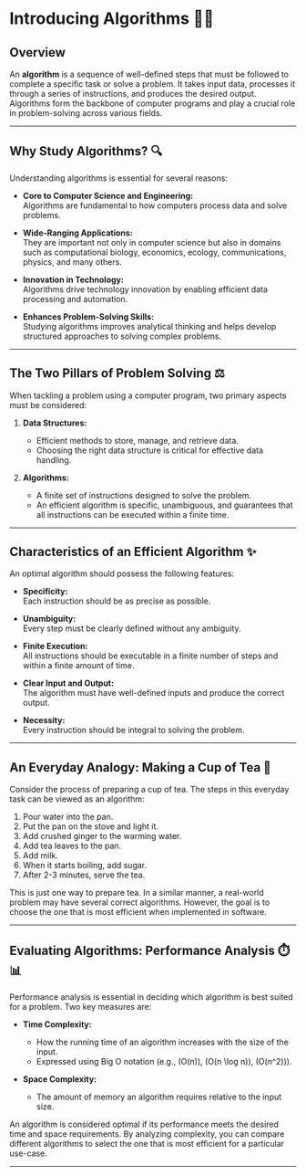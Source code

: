 # **Introducing Algorithms** 📐💡

## Overview

An **algorithm** is a sequence of well-defined steps that must be followed to complete a specific task or solve a problem. It takes input data, processes it through a series of instructions, and produces the desired output. Algorithms form the backbone of computer programs and play a crucial role in problem-solving across various fields.

---

## Why Study Algorithms? 🔍

Understanding algorithms is essential for several reasons:

- **Core to Computer Science and Engineering:**  
  Algorithms are fundamental to how computers process data and solve problems.

- **Wide-Ranging Applications:**  
  They are important not only in computer science but also in domains such as computational biology, economics, ecology, communications, physics, and many others.

- **Innovation in Technology:**  
  Algorithms drive technology innovation by enabling efficient data processing and automation.

- **Enhances Problem-Solving Skills:**  
  Studying algorithms improves analytical thinking and helps develop structured approaches to solving complex problems.

---

## The Two Pillars of Problem Solving ⚖️

When tackling a problem using a computer program, two primary aspects must be considered:

1. **Data Structures:**  
   - Efficient methods to store, manage, and retrieve data.
   - Choosing the right data structure is critical for effective data handling.

2. **Algorithms:**  
   - A finite set of instructions designed to solve the problem.
   - An efficient algorithm is specific, unambiguous, and guarantees that all instructions can be executed within a finite time.

---

## Characteristics of an Efficient Algorithm ✨

An optimal algorithm should possess the following features:

- **Specificity:**  
  Each instruction should be as precise as possible.

- **Unambiguity:**  
  Every step must be clearly defined without any ambiguity.

- **Finite Execution:**  
  All instructions should be executable in a finite number of steps and within a finite amount of time.

- **Clear Input and Output:**  
  The algorithm must have well-defined inputs and produce the correct output.

- **Necessity:**  
  Every instruction should be integral to solving the problem.

---

## An Everyday Analogy: Making a Cup of Tea 🍵

Consider the process of preparing a cup of tea. The steps in this everyday task can be viewed as an algorithm:

1. Pour water into the pan.  
2. Put the pan on the stove and light it.  
3. Add crushed ginger to the warming water.  
4. Add tea leaves to the pan.  
5. Add milk.  
6. When it starts boiling, add sugar.  
7. After 2-3 minutes, serve the tea.

This is just one way to prepare tea. In a similar manner, a real-world problem may have several correct algorithms. However, the goal is to choose the one that is most efficient when implemented in software.

---

## Evaluating Algorithms: Performance Analysis ⏱️📊

Performance analysis is essential in deciding which algorithm is best suited for a problem. Two key measures are:

- **Time Complexity:**  
  - How the running time of an algorithm increases with the size of the input.
  - Expressed using Big O notation (e.g., \(O(n)\), \(O(n \log n)\), \(O(n^2)\)).

- **Space Complexity:**  
  - The amount of memory an algorithm requires relative to the input size.

An algorithm is considered optimal if its performance meets the desired time and space requirements. By analyzing complexity, you can compare different algorithms to select the one that is most efficient for a particular use-case.

---
